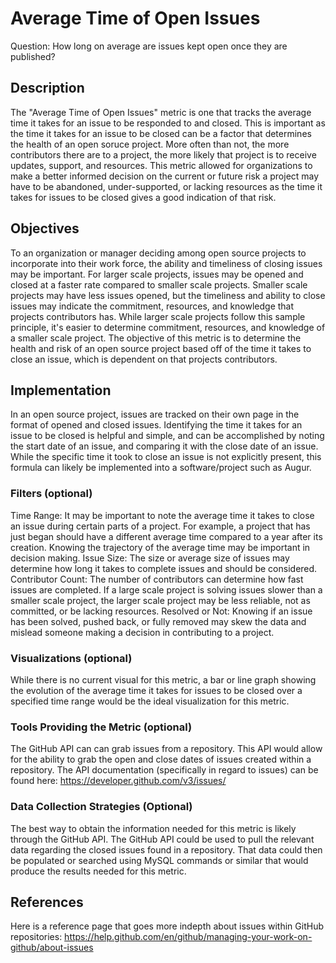 # Average Time of Open Issues

Question: How long on average are issues kept open once they are published?

## Description
The "Average Time of Open Issues" metric is one that tracks the average time it takes for an issue to be responded to and closed. This is important as the time it takes for an issue to be closed can be a factor that determines the health of an open soruce project. More often than not, the more contributors there are to a project, the more likely that project is to receive updates, support, and resources. This metric allowed for organizations to make a better informed decision on the current or future risk a project may have to be abandoned, under-supported, or lacking resources as the time it takes for issues to be closed gives a good indication of that risk.

## Objectives
To an organization or manager deciding among open source projects to incorporate into their work force, the ability and timeliness of closing issues may be important. For larger scale projects, issues may be opened and closed at a faster rate compared to smaller scale projects. Smaller scale projects may have less issues opened, but the timeliness and ability to close issues may indicate the commitment, resources, and knowledge that projects contributors has. While larger scale projects follow this sample principle, it's easier to determine commitment, resources, and knowledge of a smaller scale project. The objective of this metric is to determine the health and risk of an open source project based off of the time it takes to close an issue, which is dependent on that projects contributors.

## Implementation
In an open source project, issues are tracked on their own page in the format of opened and closed issues. Identifying the time it takes for an issue to be closed is helpful and simple, and can be accomplished by noting the start date of an issue, and comparing it with the close date of an issue. While the specific time it took to close an issue is not explicitly present, this formula can likely be implemented into a software/project such as Augur.

### Filters (optional)
Time Range: It may be important to note the average time it takes to close an issue during certain parts of a project. For example, a project that has just began should have a different average time compared to a year after its creation. Knowing the trajectory of the average time may be important in decision making.
Issue Size: The size or average size of issues may determine how long it takes to complete issues and should be considered.
Contributor Count: The number of contributors can determine how fast issues are completed. If a large scale project is solving issues slower than a smaller scale project, the larger scale project may be less reliable, not as committed, or be lacking resources.
Resolved or Not: Knowing if an issue has been solved, pushed back, or fully removed may skew the data and mislead someone making a decision in contributing to a project.

### Visualizations (optional)
While there is no current visual for this metric, a bar or line graph showing the evolution of the average time it takes for issues to be closed over a specified time range would be the ideal visualization for this metric.

### Tools Providing the Metric (optional)
The GitHub API can can grab issues from a repository. This API would allow for the ability to grab the open and close dates of issues created within a repository. The API documentation (specifically in regard to issues) can be found here: https://developer.github.com/v3/issues/

### Data Collection Strategies (Optional)
The best way to obtain the information needed for this metric is likely through the GitHub API. The GitHub API could be used to pull the relevant data regarding the closed issues found in a repository. That data could then be populated or searched using MySQL commands or similar that would produce the results needed for this metric.

## References
Here is a reference page that goes more indepth about issues within GitHub repositories: https://help.github.com/en/github/managing-your-work-on-github/about-issues
